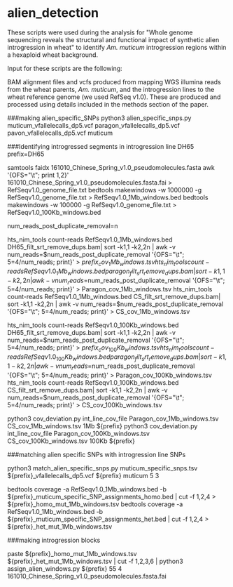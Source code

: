 # alien_detection

These scripts were used during the analysis for "Whole genome sequencing reveals the structural and functional impact of synthetic alien introgression in wheat" to identify _Am. muticum_ introgression regions within a hexaploid wheat background.

Input for these scripts are the following:

BAM alignment files and vcfs produced from mapping WGS illumina reads from the wheat parents, _Am. muticum_, and the introgression lines to the wheat reference genome (we used RefSeq v1.0). These are produced and processed using details included in the methods section of the paper.


###making alien_specific_SNPs
python3 alien_specific_snps.py muticum_vfallelecalls_dp5.vcf paragon_vfallelecalls_dp5.vcf pavon_vfallelecalls_dp5.vcf muticum


###Identifying introgressed segments in introgression line DH65
prefix=DH65

samtools faidx 161010_Chinese_Spring_v1.0_pseudomolecules.fasta
awk '{OFS="\t"; print $1,$2}' 161010_Chinese_Spring_v1.0_pseudomolecules.fasta.fai > RefSeqv1.0_genome_file.txt
bedtools makewindows -w 1000000 -g RefSeqv1.0_genome_file.txt > RefSeqv1.0_1Mb_windows.bed
bedtools makewindows -w 100000 -g RefSeqv1.0_genome_file.txt > RefSeqv1.0_100Kb_windows.bed

num_reads_post_duplicate_removal=n

hts_nim_tools count-reads RefSeqv1.0_1Mb_windows.bed DH65_filt_srt_remove_dups.bam| sort -k1,1 -k2,2n | awk -v num_reads=$num_reads_post_duplicate_removal '{OFS="\t"; $5=$4/num_reads; print}' > ${prefix}_cov_1Mb_windows.tsv
hts_nim_tools count-reads RefSeqv1.0_1Mb_windows.bed paragon_filt_srt_remove_dups.bam | sort -k1,1 -k2,2n | awk -v num_reads=$num_reads_post_duplicate_removal '{OFS="\t"; $5=$4/num_reads; print}' > Paragon_cov_1Mb_windows.tsv
hts_nim_tools count-reads RefSeqv1.0_1Mb_windows.bed CS_filt_srt_remove_dups.bam| sort -k1,1 -k2,2n | awk -v num_reads=$num_reads_post_duplicate_removal '{OFS="\t"; $5=$4/num_reads; print}' > CS_cov_1Mb_windows.tsv

hts_nim_tools count-reads RefSeqv1.0_100Kb_windows.bed DH65_filt_srt_remove_dups.bam| sort -k1,1 -k2,2n | awk -v num_reads=$num_reads_post_duplicate_removal '{OFS="\t"; $5=$4/num_reads; print}' > ${prefix}_cov_100Kb_windows.tsv
hts_nim_tools count-reads RefSeqv1.0_100Kb_windows.bed paragon_filt_srt_remove_dups.bam | sort -k1,1 -k2,2n | awk -v num_reads=$num_reads_post_duplicate_removal '{OFS="\t"; $5=$4/num_reads; print}' > Paragon_cov_100Kb_windows.tsv
hts_nim_tools count-reads RefSeqv1.0_100Kb_windows.bed CS_filt_srt_remove_dups.bam| sort -k1,1 -k2,2n | awk -v num_reads=$num_reads_post_duplicate_removal '{OFS="\t"; $5=$4/num_reads; print}' > CS_cov_100Kb_windows.tsv

python3 cov_deviation.py int_line_cov_file Paragon_cov_1Mb_windows.tsv CS_cov_1Mb_windows.tsv 1Mb ${prefix}
python3 cov_deviation.py int_line_cov_file Paragon_cov_100Kb_windows.tsv CS_cov_100Kb_windows.tsv 100Kb ${prefix}

###matching alien specific SNPs with introgression line SNPs

python3 match_alien_specific_snps.py muticum_specific_snps.tsv ${prefix}_vfallelecalls_dp5.vcf ${prefix} muticum 5 3

bedtools coverage -a RefSeqv1.0_1Mb_windows.bed -b ${prefix}_muticum_specific_SNP_assignments_homo.bed | cut -f 1,2,4 > ${prefix}_homo_mut_1Mb_windows.tsv
bedtools coverage -a RefSeqv1.0_1Mb_windows.bed -b ${prefix}_muticum_specific_SNP_assignments_het.bed | cut -f 1,2,4 > ${prefix}_het_mut_1Mb_windows.tsv

###making introgression blocks

paste ${prefix}_homo_mut_1Mb_windows.tsv ${prefix}_het_mut_1Mb_windows.tsv | cut -f 1,2,3,6 | python3 assign_alien_windows.py ${prefix} 55 4 161010_Chinese_Spring_v1.0_pseudomolecules.fasta.fai





